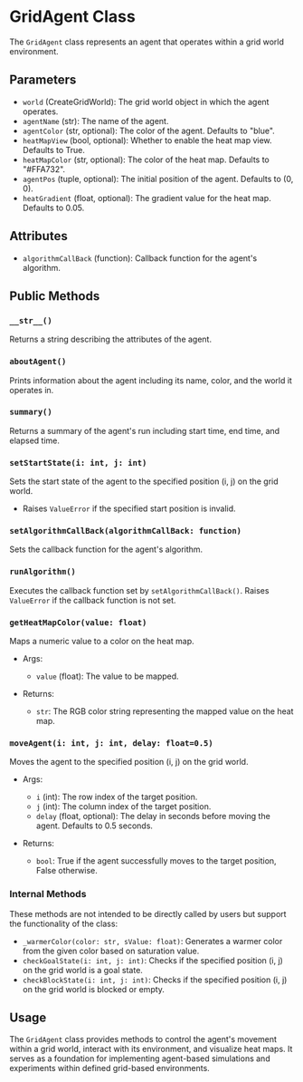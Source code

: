 # GridAgent Class

The `GridAgent` class represents an agent that operates within a grid world environment.

## Parameters

- `world` (CreateGridWorld): The grid world object in which the agent operates.
- `agentName` (str): The name of the agent.
- `agentColor` (str, optional): The color of the agent. Defaults to "blue".
- `heatMapView` (bool, optional): Whether to enable the heat map view. Defaults to True.
- `heatMapColor` (str, optional): The color of the heat map. Defaults to "#FFA732".
- `agentPos` (tuple, optional): The initial position of the agent. Defaults to (0, 0).
- `heatGradient` (float, optional): The gradient value for the heat map. Defaults to 0.05.

## Attributes

- `algorithmCallBack` (function): Callback function for the agent's algorithm.

## Public Methods

### `__str__()`

Returns a string describing the attributes of the agent.

### `aboutAgent()`

Prints information about the agent including its name, color, and the world it operates in.

### `summary()`

Returns a summary of the agent's run including start time, end time, and elapsed time.

### `setStartState(i: int, j: int)`

Sets the start state of the agent to the specified position (i, j) on the grid world.

- Raises `ValueError` if the specified start position is invalid.

### `setAlgorithmCallBack(algorithmCallBack: function)`

Sets the callback function for the agent's algorithm.

### `runAlgorithm()`

Executes the callback function set by `setAlgorithmCallBack()`. Raises `ValueError` if the callback function is not set.

### `getHeatMapColor(value: float)`

Maps a numeric value to a color on the heat map.

- Args:
  - `value` (float): The value to be mapped.

- Returns:
  - `str`: The RGB color string representing the mapped value on the heat map.

### `moveAgent(i: int, j: int, delay: float=0.5)`

Moves the agent to the specified position (i, j) on the grid world.

- Args:
  - `i` (int): The row index of the target position.
  - `j` (int): The column index of the target position.
  - `delay` (float, optional): The delay in seconds before moving the agent. Defaults to 0.5 seconds.

- Returns:
  - `bool`: True if the agent successfully moves to the target position, False otherwise.

### Internal Methods

These methods are not intended to be directly called by users but support the functionality of the class:

- `_warmerColor(color: str, sValue: float)`: Generates a warmer color from the given color based on saturation value.
- `checkGoalState(i: int, j: int)`: Checks if the specified position (i, j) on the grid world is a goal state.
- `checkBlockState(i: int, j: int)`: Checks if the specified position (i, j) on the grid world is blocked or empty.


## Usage

The `GridAgent` class provides methods to control the agent's movement within a grid world, interact with its environment, and visualize heat maps. It serves as a foundation for implementing agent-based simulations and experiments within defined grid-based environments.
